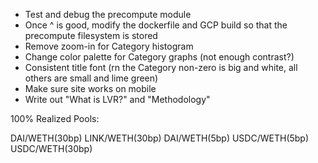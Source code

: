- Test and debug the precompute module
- Once ^ is good, modify the dockerfile and GCP build so that the precompute filesystem is stored
- Remove zoom-in for Category histogram
- Change color palette for Category graphs (not enough contrast?)
- Consistent title font (rn the Category non-zero is big and white, all others are small and lime green)
- Make sure site works on mobile
- Write out "What is LVR?" and "Methodology"





100% Realized Pools:

DAI/WETH(30bp)
LINK/WETH(30bp)
DAI/WETH(5bp)
USDC/WETH(5bp)
USDC/WETH(30bp)